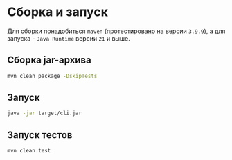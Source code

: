 # Сборка и запуск
Для сборки понадобиться `maven` (протестировано на версии `3.9.9`), а для запуска - `Java Runtime` версии `21` и выше.

## Сборка jar-архива
```bash
mvn clean package -DskipTests
```

## Запуск
```bash
java -jar target/cli.jar
```

## Запуск тестов
```bash
mvn clean test
```